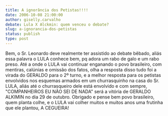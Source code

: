 ```yaml
---
title: A ignorância dos Petistas!!!!
date: 2006-10-08 21:00:00
author: giselly.carvalho
debate: Lula X Alckmin: quem venceu o debate?
slug: a-ignorancia-dos-petistas
status: publish 
type: post
---
```


Bem, o Sr. Leonardo deve realmente ter assistido ao debate bêbado, aliás essa palavra o LULA conhece bem, pq adora um rabo de galo e um rabo preso. Até a onde o LULA vai continuar enganando o povo brasileiro, com mentiras, calúnias e omissão dos fatos, olha a resposta disso tudo foi a virada do GERALDO para o 2º turno, e a melhor resposta para os petistas envolvidos nos esquemas armados em um churrasquinho na casa do Sr. LULA, aliás até o churrasqueiro dele está envolvido e com sempre, "COMPANHEIROS EU NÃO SEI DE NADA" será a vitória de GERALDO ALKIMIN no dia 29 de outubro. Obrigado e pense bem povo brasileiro, quem planta colhe, e o LULA vai colher muitos e muitos anos uma frutinha que ele plantou, A CEGUEIRA!
